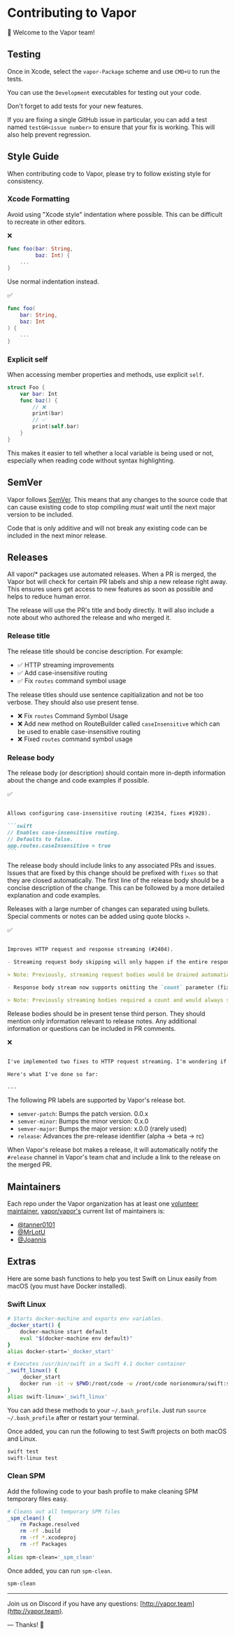 # Contributing to Vapor

👋 Welcome to the Vapor team! 

## Testing

Once in Xcode, select the `vapor-Package` scheme and use `CMD+U` to run the tests.

You can use the `Development` executables for testing out your code.

Don't forget to add tests for your new features.

If you are fixing a single GitHub issue in particular, you can add a test named `testGH<issue number>` to ensure
that your fix is working. This will also help prevent regression.

## Style Guide

When contributing code to Vapor, please try to follow existing style for consistency. 

### Xcode Formatting

Avoid using "Xcode style" indentation where possible. This can be difficult to recreate in other editors.

❌
```swift
func foo(bar: String,
         baz: Int) {
    ...
}
```

Use normal indentation instead.

✅
```swift
func foo(
    bar: String,
    baz: Int
) {
    ...
}
```

### Explicit self

When accessing member properties and methods, use explicit `self`. 

```swift
struct Foo {
    var bar: Int
    func baz() {
        // ❌
        print(bar)
        // ✅
        print(self.bar)
    }
}
```

This makes it easier to tell whether a local variable is being used or not, especially when reading code without syntax highlighting.

## SemVer

Vapor follows [SemVer](https://semver.org). This means that any changes to the source code that can cause
existing code to stop compiling _must_ wait until the next major version to be included. 

Code that is only additive and will not break any existing code can be included in the next minor release.

## Releases

All vapor/* packages use automated releases. When a PR is merged, the Vapor bot will check for certain PR labels and ship a new release right away. This ensures users get access to new features as soon as possible and helps to reduce human error. 

The release will use the PR's title and body directly. It will also include a note about who authored the release and who merged it. 

### Release title

The release title should be concise description. For example:

- ✅ HTTP streaming improvements 
- ✅ Add case-insensitive routing
- ✅ Fix `routes` command symbol usage

The release titles should use sentence capitialization and not be too verbose. They should also use present tense.

- ❌ Fix `routes` Command Symbol Usage
- ❌ Add new method on RouteBuilder called `caseInsensitive` which can be used to enable case-insensitive routing 
- ❌ Fixed `routes` command symbol usage

### Release body

The release body (or description) should contain more in-depth information about the change and code examples if possible. 

✅

````md

Allows configuring case-insensitive routing (#2354, fixes #1928).

```swift
// Enables case-insensitive routing.
// Defaults to false.
app.routes.caseInsensitive = true
```

````

The release body should include links to any associated PRs and issues. Issues that are fixed by this change should be prefixed with `fixes` so that they are closed automatically. The first line of the release body should be a concise description of the change. This can be followed by a more detailed explanation and code examples. 

Releases with a large number of changes can separated using bullets. Special comments or notes can be added using quote blocks `>`. 

✅

```md

Improves HTTP request and response streaming (#2404).

- Streaming request body skipping will only happen if the entire response has been sent before the user _starts_ reading the request body (fixes #2393).

> Note: Previously, streaming request bodies would be drained automatically by Vapor as soon as the response head was sent. This made it impossible to implement realtime streaming, like an echo server. With these changes, you have much more control over streaming HTTP while still preventing hanging if the request body is ignored entirely. 

- Response body stream now supports omitting the `count` parameter (fixes #2393).

> Note: Previously streaming bodies required a count and would always set the `content-length` header. Now, setting a count of `-1` indicates a stream with indeterminate length. `-1` will be used if the stream count is omitted. This results in `transfer-encoding: chunked` being used automatically. 

```

Release bodies should be in present tense third person. They should mention only information relevant to release notes. Any additional information or questions can be included in PR comments.

❌

```md

I've implemented two fixes to HTTP request streaming. I'm wondering if I need to implement three?

Here's what I've done so far:

...

```

The following PR labels are supported by Vapor's release bot.

- `semver-patch`: Bumps the patch version. 0.0.x
- `semver-minor`: Bumps the minor version: 0.x.0
- `semver-major`: Bumps the major version: x.0.0 (rarely used)
- `release`: Advances the pre-release identifier (alpha -> beta -> rc)

When Vapor's release bot makes a release, it will automatically notify the `#release` channel in Vapor's team chat and include a link to the release on the merged PR.

## Maintainers

Each repo under the Vapor organization has at least one [volunteer maintainer.](maintainers.md) [vapor/vapor's](https://github.com/vapor/vapor) current list of maintainers is:

- [@tanner0101](https://github.com/tanner0101)
- [@MrLotU](https://github.com/MrLotU)
- [@Joannis](https://github.com/Joannis)

## Extras

Here are some bash functions to help you test Swift on Linux easily from macOS (you must have Docker installed).

### Swift Linux

```bash
# Starts docker-machine and exports env variables.
_docker_start() {
    docker-machine start default
    eval "$(docker-machine env default)"
}
alias docker-start='_docker_start'

# Executes /usr/bin/swift in a Swift 4.1 docker container
_swift_linux() {
    _docker_start
    docker run -it -v $PWD:/root/code -w /root/code norionomura/swift:swift-4.1-branch /usr/bin/swift $1
}
alias swift-linux='_swift_linux'
```

You can add these methods to your `~/.bash_profile`. Just run `source ~/.bash_profile` after or restart your terminal.

Once added, you can run the following to test Swift projects on both macOS and Linux.

```sh
swift test
swift-linux test
```

### Clean SPM

Add the following code to your bash profile to make cleaning SPM temporary files easy.

```bash
# Cleans out all temporary SPM files
_spm_clean() {
	rm Package.resolved
	rm -rf .build
	rm -rf *.xcodeproj
	rm -rf Packages
}
alias spm-clean='_spm_clean'
```

Once added, you can run `spm-clean`.

```sh
spm-clean
```

----------

Join us on Discord if you have any questions: [http://vapor.team](http://vapor.team).

&mdash; Thanks! 🙌
